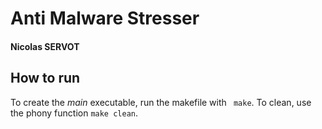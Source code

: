 # Anti Malware Stresser

#### Nicolas SERVOT

## How to run

To create the *main* executable, run the makefile with  ``` make```.
To clean, use the phony function ``` make clean ```.